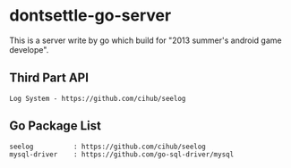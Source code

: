 dontsettle-go-server
====================

This is a server write by go which build for "2013 summer's android game develope".


Third Part API
--------------

	Log System - https://github.com/cihub/seelog

Go Package List
---------------

	seelog			: https://github.com/cihub/seelog
	mysql-driver	: https://github.com/go-sql-driver/mysql